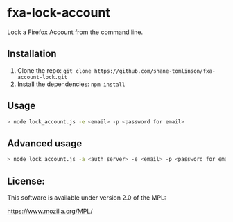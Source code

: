 # fxa-lock-account

Lock a Firefox Account from the command line.

## Installation

1. Clone the repo: `git clone https://github.com/shane-tomlinson/fxa-account-lock.git`
1. Install the dependencies: `npm install`

## Usage

```bash
> node lock_account.js -e <email> -p <password for email>
```

## Advanced usage

``` bash
> node lock_account.js -a <auth server> -e <email> -p <password for email>
```

## License:
This software is available under version 2.0 of the MPL:

  https://www.mozilla.org/MPL/
